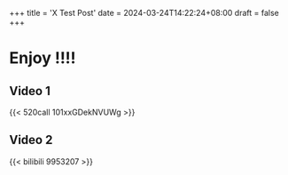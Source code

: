 +++
title = 'X Test Post'
date = 2024-03-24T14:22:24+08:00
draft = false
+++



# Enjoy !!!!


## Video 1

{{< 520call 101xxGDekNVUWg >}}


<!-- <iframe src="https://video.520call.me/player101.php?id=101xxGDekNVUWg=" width="560" height="315" frameborder="0" allowfullscreen></iframe> -->


## Video 2

{{< bilibili 9953207 >}}